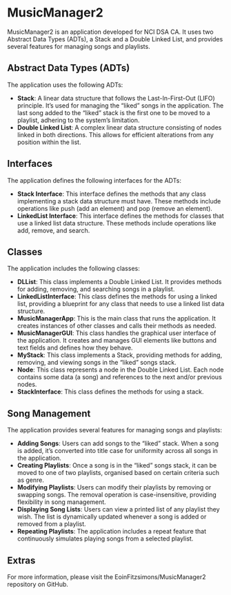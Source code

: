 # MusicManager2

MusicManager2 is an application developed for NCI DSA CA. It uses two Abstract Data Types (ADTs), a Stack and a Double Linked List, and provides several features for managing songs and playlists.

## Abstract Data Types (ADTs)

The application uses the following ADTs:

- **Stack**: A linear data structure that follows the Last-In-First-Out (LIFO) principle. It’s used for managing the “liked” songs in the application. The last song added to the “liked” stack is the first one to be moved to a playlist, adhering to the system’s limitation.
- **Double Linked List**: A complex linear data structure consisting of nodes linked in both directions. This allows for efficient alterations from any position within the list.

## Interfaces

The application defines the following interfaces for the ADTs:

- **Stack Interface**: This interface defines the methods that any class implementing a stack data structure must have. These methods include operations like push (add an element) and pop (remove an element).
- **LinkedList Interface**: This interface defines the methods for classes that use a linked list data structure. These methods include operations like add, remove, and search.

## Classes

The application includes the following classes:

- **DLList**: This class implements a Double Linked List. It provides methods for adding, removing, and searching songs in a playlist.
- **LinkedListInterface**: This class defines the methods for using a linked list, providing a blueprint for any class that needs to use a linked list data structure.
- **MusicManagerApp**: This is the main class that runs the application. It creates instances of other classes and calls their methods as needed.
- **MusicManagerGUI**: This class handles the graphical user interface of the application. It creates and manages GUI elements like buttons and text fields and defines how they behave.
- **MyStack**: This class implements a Stack, providing methods for adding, removing, and viewing songs in the “liked” songs stack.
- **Node**: This class represents a node in the Double Linked List. Each node contains some data (a song) and references to the next and/or previous nodes.
- **StackInterface**: This class defines the methods for using a stack.

## Song Management

The application provides several features for managing songs and playlists:

- **Adding Songs**: Users can add songs to the “liked” stack. When a song is added, it’s converted into title case for uniformity across all songs in the application.
- **Creating Playlists**: Once a song is in the “liked” songs stack, it can be moved to one of two playlists, organised based on certain criteria such as genre.
- **Modifying Playlists**: Users can modify their playlists by removing or swapping songs. The removal operation is case-insensitive, providing flexibility in song management.
- **Displaying Song Lists**: Users can view a printed list of any playlist they wish. The list is dynamically updated whenever a song is added or removed from a playlist.
- **Repeating Playlists**: The application includes a repeat feature that continuously simulates playing songs from a selected playlist.

## Extras

For more information, please visit the EoinFitzsimons/MusicManager2 repository on GitHub.

